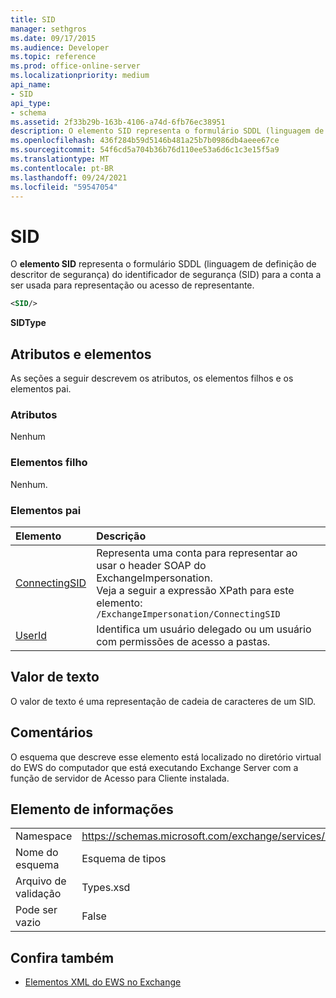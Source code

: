 ```yaml
---
title: SID
manager: sethgros
ms.date: 09/17/2015
ms.audience: Developer
ms.topic: reference
ms.prod: office-online-server
ms.localizationpriority: medium
api_name:
- SID
api_type:
- schema
ms.assetid: 2f33b29b-163b-4106-a74d-6fb76ec38951
description: O elemento SID representa o formulário SDDL (linguagem de definição de descritor de segurança) do identificador de segurança (SID) para a conta a ser usada para representação ou acesso de representante.
ms.openlocfilehash: 436f284b59d5146b481a25b7b0986db4aeee67ce
ms.sourcegitcommit: 54f6cd5a704b36b76d110ee53a6d6c1c3e15f5a9
ms.translationtype: MT
ms.contentlocale: pt-BR
ms.lasthandoff: 09/24/2021
ms.locfileid: "59547054"
---
```

# <a name="sid"></a>SID

O **elemento SID** representa o formulário SDDL (linguagem de definição de descritor de segurança) do identificador de segurança (SID) para a conta a ser usada para representação ou acesso de representante. 
  
```xml
<SID/>
```

 **SIDType**
## <a name="attributes-and-elements"></a>Atributos e elementos

As seções a seguir descrevem os atributos, os elementos filhos e os elementos pai.
  
### <a name="attributes"></a>Atributos

Nenhum
  
### <a name="child-elements"></a>Elementos filho

Nenhum.
  
### <a name="parent-elements"></a>Elementos pai

|**Elemento**|**Descrição**|
|:-----|:-----|
|[ConnectingSID](connectingsid.md) <br/> |Representa uma conta para representar ao usar o header SOAP do ExchangeImpersonation.  <br/> Veja a seguir a expressão XPath para este elemento:  <br/>  `/ExchangeImpersonation/ConnectingSID` <br/> |
|[UserId](userid.md) <br/> |Identifica um usuário delegado ou um usuário com permissões de acesso a pastas.  <br/> |
   
## <a name="text-value"></a>Valor de texto

O valor de texto é uma representação de cadeia de caracteres de um SID.
  
## <a name="remarks"></a>Comentários

O esquema que descreve esse elemento está localizado no diretório virtual do EWS do computador que está executando Exchange Server com a função de servidor de Acesso para Cliente instalada.
  
## <a name="element-information"></a>Elemento de informações

|||
|:-----|:-----|
|Namespace  <br/> |https://schemas.microsoft.com/exchange/services/2006/types  <br/> |
|Nome do esquema  <br/> |Esquema de tipos  <br/> |
|Arquivo de validação  <br/> |Types.xsd  <br/> |
|Pode ser vazio  <br/> |False  <br/> |
   
## <a name="see-also"></a>Confira também



- [Elementos XML do EWS no Exchange](ews-xml-elements-in-exchange.md)

